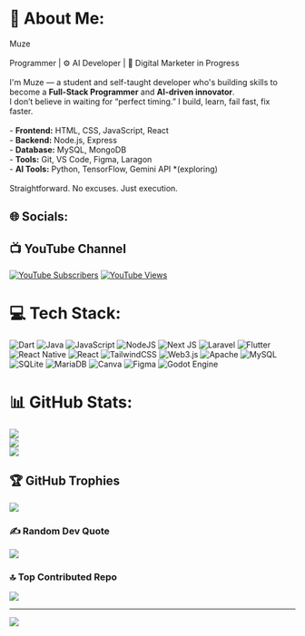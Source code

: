 # 💫 About Me:
Muze<br><br> Programmer | ⚙️ AI Developer | 🚀 Digital Marketer in Progress<br><br>I'm Muze — a student and self-taught developer who's building skills to become a **Full-Stack Programmer** and **AI-driven innovator**.  <br>I don’t believe in waiting for “perfect timing.” I build, learn, fail fast, fix faster.<br><br>- **Frontend:** HTML, CSS, JavaScript, React  <br>- **Backend:** Node.js, Express  <br>- **Database:** MySQL, MongoDB  <br>- **Tools:** Git, VS Code, Figma, Laragon  <br>- **AI Tools:** Python, TensorFlow, Gemini API *(exploring)<br><br>Straightforward. No excuses. Just execution.


## 🌐 Socials:
## 📺 YouTube Channel

[![YouTube Subscribers](https://img.shields.io/youtube/channel/subscribers/UCbo5rj?label=Subscribe&logo=youtube&logoColor=red)](https://www.youtube.com/@LukmanRendy-bo5rj?sub_confirmation=1)
[![YouTube Views](https://img.shields.io/youtube/channel/views/UCbo5rj?label=Channel%20Views&logo=youtube)](https://www.youtube.com/@LukmanRendy-bo5rj)

# 💻 Tech Stack:
![Dart](https://img.shields.io/badge/dart-%230175C2.svg?style=for-the-badge&logo=dart&logoColor=white) ![Java](https://img.shields.io/badge/java-%23ED8B00.svg?style=for-the-badge&logo=openjdk&logoColor=white) ![JavaScript](https://img.shields.io/badge/javascript-%23323330.svg?style=for-the-badge&logo=javascript&logoColor=%23F7DF1E) ![NodeJS](https://img.shields.io/badge/node.js-6DA55F?style=for-the-badge&logo=node.js&logoColor=white) ![Next JS](https://img.shields.io/badge/Next-black?style=for-the-badge&logo=next.js&logoColor=white) ![Laravel](https://img.shields.io/badge/laravel-%23FF2D20.svg?style=for-the-badge&logo=laravel&logoColor=white) ![Flutter](https://img.shields.io/badge/Flutter-%2302569B.svg?style=for-the-badge&logo=Flutter&logoColor=white) ![React Native](https://img.shields.io/badge/react_native-%2320232a.svg?style=for-the-badge&logo=react&logoColor=%2361DAFB) ![React](https://img.shields.io/badge/react-%2320232a.svg?style=for-the-badge&logo=react&logoColor=%2361DAFB) ![TailwindCSS](https://img.shields.io/badge/tailwindcss-%2338B2AC.svg?style=for-the-badge&logo=tailwind-css&logoColor=white) ![Web3.js](https://img.shields.io/badge/web3.js-F16822?style=for-the-badge&logo=web3.js&logoColor=white) ![Apache](https://img.shields.io/badge/apache-%23D42029.svg?style=for-the-badge&logo=apache&logoColor=white) ![MySQL](https://img.shields.io/badge/mysql-4479A1.svg?style=for-the-badge&logo=mysql&logoColor=white) ![SQLite](https://img.shields.io/badge/sqlite-%2307405e.svg?style=for-the-badge&logo=sqlite&logoColor=white) ![MariaDB](https://img.shields.io/badge/MariaDB-003545?style=for-the-badge&logo=mariadb&logoColor=white) ![Canva](https://img.shields.io/badge/Canva-%2300C4CC.svg?style=for-the-badge&logo=Canva&logoColor=white) ![Figma](https://img.shields.io/badge/figma-%23F24E1E.svg?style=for-the-badge&logo=figma&logoColor=white) ![Godot Engine](https://img.shields.io/badge/GODOT-%23FFFFFF.svg?style=for-the-badge&logo=godot-engine)
# 📊 GitHub Stats:
![](https://github-readme-stats.vercel.app/api?username=Muze21&theme=dark&hide_border=false&include_all_commits=true&count_private=false)<br/>
![](https://nirzak-streak-stats.vercel.app/?user=Muze21&theme=dark&hide_border=false)<br/>
![](https://github-readme-stats.vercel.app/api/top-langs/?username=Muze21&theme=dark&hide_border=false&include_all_commits=true&count_private=false&layout=compact)

## 🏆 GitHub Trophies
![](https://github-profile-trophy.vercel.app/?username=Muze21&theme=radical&no-frame=false&no-bg=true&margin-w=4)

### ✍️ Random Dev Quote
![](https://quotes-github-readme.vercel.app/api?type=horizontal&theme=radical)

### 🔝 Top Contributed Repo
![](https://github-contributor-stats.vercel.app/api?username=Muze21&limit=5&theme=dark&combine_all_yearly_contributions=true)

---
[![](https://visitcount.itsvg.in/api?id=Muze21&icon=0&color=0)](https://visitcount.itsvg.in)

<!-- Proudly created with GPRM ( https://gprm.itsvg.in ) -->
